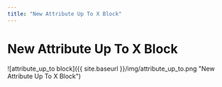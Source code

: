 ```yaml
---
title: "New Attribute Up To X Block"
---
```

# New Attribute Up To X Block
![attribute_up_to block]({{ site.baseurl }}/img/attribute_up_to.png "New Attribute Up To X Block")